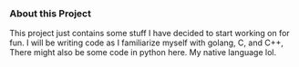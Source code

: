 ### About this Project

This project just contains some stuff I have decided to start working  on for fun. I will be writing code as I familiarize myself with golang, C, and C++, There might also be some code in python here. My native language lol.

